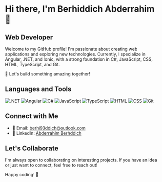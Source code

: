 # Hi there, I'm Berhiddich Abderrahim 👋
## Web Developer 

Welcome to my GitHub profile! I'm passionate about creating web applications and exploring new technologies. Currently, I specialize in Angular, .NET, and Ionic, with a strong foundation in C#, JavaScript, CSS, HTML, TypeScript, and Git.

🚀 Let's build something amazing together!

## Languages and Tools
![.NET](https://img.shields.io/badge/-.NET-512BD4?style=flat&logo=.net&logoColor=white) ![Angular](https://img.shields.io/badge/-Angular-red?style=flat&logo=angular&logoColor=white)  ![C#](https://img.shields.io/badge/-C%23-239120?style=flat&logo=c-sharp&logoColor=white) ![JavaScript](https://img.shields.io/badge/-JavaScript-F7DF1E?style=flat&logo=javascript&logoColor=black) ![TypeScript](https://img.shields.io/badge/-TypeScript-007ACC?style=flat&logo=typescript&logoColor=white) ![HTML](https://img.shields.io/badge/-HTML-E34F26?style=flat&logo=html5&logoColor=white) ![CSS](https://img.shields.io/badge/-CSS-1572B6?style=flat&logo=css3&logoColor=white)  ![Git](https://img.shields.io/badge/-Git-F05032?style=flat&logo=git&logoColor=white)



## Connect with Me
- 📧 Email: berhi93ddich@outlook.com
- 💼 LinkedIn: [Abderrahim Berhddich](https://www.linkedin.com/in/abderrahim-berhddich-47679219b/)

## Let's Collaborate
I'm always open to collaborating on interesting projects. If you have an idea or just want to connect, feel free to reach out!

Happy coding! 🚀

